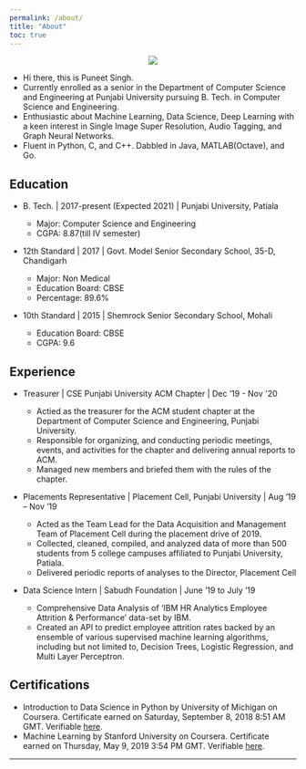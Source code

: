 ```yaml
---
permalink: /about/
title: "About"
toc: true
---
```


<center><img src="https://thepooons.github.io/assets/images/poons.png"></center>

- Hi there, this is Puneet Singh.  
- Currently enrolled as a senior in the Department of Computer Science and Engineering at Punjabi University pursuing B. Tech.  in Computer Science and Engineering.  
- Enthusiastic about Machine Learning, Data Science, Deep Learning with a keen interest in Single Image Super Resolution, Audio Tagging, and Graph Neural Networks.  
- Fluent in Python, C, and C++. Dabbled in Java, MATLAB(Octave), and Go.

## Education

-  B. Tech. | 2017-present (Expected 2021) | Punjabi University, Patiala 
    - Major: Computer Science and Engineering  
    - CGPA: 8.87(till IV semester)

- 12th Standard | 2017 | Govt. Model Senior Secondary School, 35-D, Chandigarh
    - Major: Non Medical
    - Education Board: CBSE
    - Percentage: 89.6%

- 10th Standard | 2015 | Shemrock Senior Secondary School, Mohali
    - Education Board: CBSE
    - CGPA: 9.6

## Experience

- Treasurer | CSE Punjabi University ACM Chapter | Dec ’19 -  Nov '20
    - Actied as the treasurer for the ACM student chapter at the Department of Computer Science and Engineering, Punjabi University.
    - Responsible for organizing, and conducting periodic meetings, events, and activities for the chapter and delivering annual reports to ACM.
    - Managed new members and briefed them with the rules of the chapter.

- Placements Representative | Placement Cell, Punjabi University | Aug ’19 – Nov ’19
    - Acted as the Team Lead for the Data Acquisition and Management Team of Placement Cell during the
    placement drive of 2019.
    - Collected, cleaned, compiled, and analyzed data of more than 500 students from 5 college campuses
    affiliated to Punjabi University, Patiala.
    - Delivered periodic reports of analyses to the Director, Placement Cell

- Data Science Intern | Sabudh Foundation | June ’19 to July ’19
    - Comprehensive Data Analysis of ‘IBM HR Analytics Employee Attrition & Performance’ data-set by IBM.
    - Created an API to predict employee attrition rates backed by an ensemble of various supervised machine learning algorithms, including but not limited to, Decision Trees, Logistic Regression, and Multi Layer Perceptron.

## Certifications
- Introduction to Data Science in Python by University of Michigan on Coursera. Certificate earned on
Saturday, September 8, 2018 8:51 AM GMT. Verifiable [here](https://www.coursera.org/account/accomplishments/certificate/CWXMQWGSZJJY).
- Machine Learning by Stanford University on Coursera. Certificate earned on Thursday, May 9, 2019
3:54 PM GMT. Verifiable [here](https://www.coursera.org/account/accomplishments/certificate/3E7C3CF5HLFT).

---